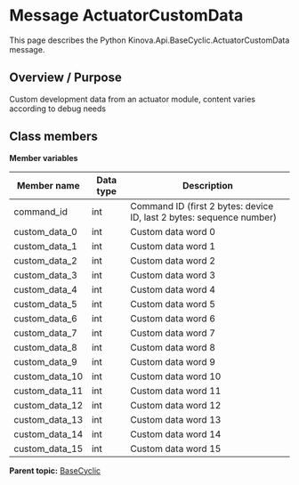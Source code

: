 # Message ActuatorCustomData

This page describes the Python Kinova.Api.BaseCyclic.ActuatorCustomData message.

## Overview / Purpose

Custom development data from an actuator module, content varies according to debug needs

## Class members

 **Member variables** 

|Member name|Data type|Description|
|-----------|---------|-----------|
|command\_id|int|Command ID \(first 2 bytes: device ID, last 2 bytes: sequence number\)|
|custom\_data\_0|int|Custom data word 0|
|custom\_data\_1|int|Custom data word 1|
|custom\_data\_2|int|Custom data word 2|
|custom\_data\_3|int|Custom data word 3|
|custom\_data\_4|int|Custom data word 4|
|custom\_data\_5|int|Custom data word 5|
|custom\_data\_6|int|Custom data word 6|
|custom\_data\_7|int|Custom data word 7|
|custom\_data\_8|int|Custom data word 8|
|custom\_data\_9|int|Custom data word 9|
|custom\_data\_10|int|Custom data word 10|
|custom\_data\_11|int|Custom data word 11|
|custom\_data\_12|int|Custom data word 12|
|custom\_data\_13|int|Custom data word 13|
|custom\_data\_14|int|Custom data word 14|
|custom\_data\_15|int|Custom data word 15|

**Parent topic:** [BaseCyclic](../references/summary_BaseCyclic.md)

